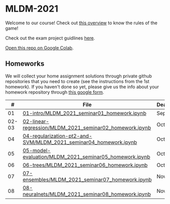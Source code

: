 # MLDM-2021

Welcome to our course! Check out [this overview](https://github.com/HSE-LAMBDA/MLDM-2021/blob/main/01-intro/MLDM-2021-course-overview.pdf) to know the rules of the game!

Check out the exam project guidlines [here](https://github.com/HSE-LAMBDA/MLDM-2021/blob/main/Exam-project-guidelines.md).

[Open this repo on Google Colab](https://colab.research.google.com/github/HSE-LAMBDA/MLDM-2021).

## Homeworks

We will collect your home assignment solutions through private github repositories that you need to create (see the instructions from the 1st homework). If you haven't done so yet, please give us the info about your homework repository through [this google form](https://forms.gle/xUf9sQzttbPM9yVn7).

\# | File | Deadline
-|-|-
01 | [01-intro/MLDM_2021_seminar01_homework.ipynb](https://github.com/HSE-LAMBDA/MLDM-2021/blob/main/01-intro/MLDM_2021_seminar01_homework.ipynb) | Sep, 26
02-03 | [02-linear-regression/MLDM_2021_seminar02_homework.ipynb](https://github.com/HSE-LAMBDA/MLDM-2021/blob/main/02-linear-regression/MLDM_2021_seminar02_homework.ipynb) | Oct, 10
04 | [04-regularization-pt2-and-SVM/MLDM_2021_seminar04_homework.ipynb](https://github.com/HSE-LAMBDA/MLDM-2021/blob/main/04-regularization-pt2-and-SVM/MLDM_2021_seminar04_homework.ipynb) | Oct, 17
05 | [05-model-evaluation/MLDM_2021_seminar05_homework.ipynb](https://github.com/HSE-LAMBDA/MLDM-2021/blob/main/05-model-evaluation/MLDM_2021_seminar05_homework.ipynb) | Oct, 24
06 | [06-trees/MLDM_2021_seminar06_homework.ipynb](https://github.com/HSE-LAMBDA/MLDM-2021/blob/main/06-trees/MLDM_2021_seminar06_homework.ipynb) | Oct, 31
07 | [07-ensembles/MLDM_2021_seminar07_homework.ipynb](https://github.com/HSE-LAMBDA/MLDM-2021/blob/main/07-ensembles/MLDM_2021_seminar07_homework.ipynb) | Nov, 14
08 | [08-neuralnets/MLDM_2021_seminar08_homework.ipynb](https://github.com/HSE-LAMBDA/MLDM-2021/blob/main/08-neuralnets/MLDM_2021_seminar08_homework.ipynb) | Nov, 28